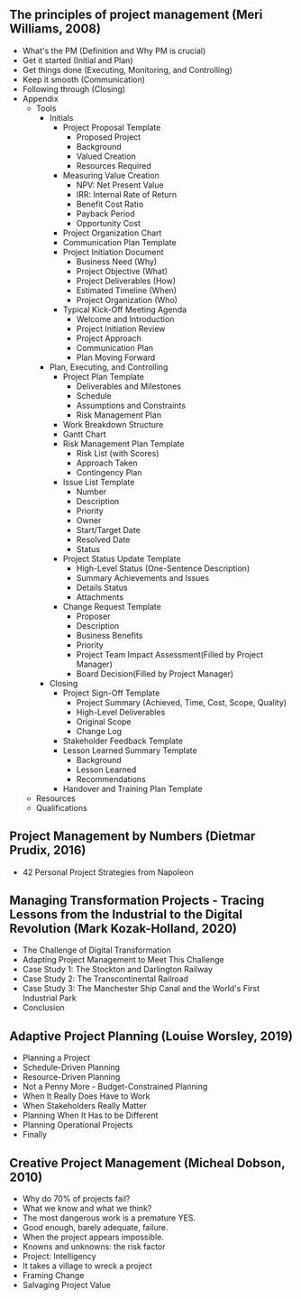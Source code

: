 ## The principles of project management (Meri Williams, 2008)

- What's the PM (Definition and Why PM is crucial)
- Get it started (Initial and Plan)
- Get things done (Executing, Monitoring, and Controlling)
- Keep it smooth (Communication)
- Following through (Closing)
- Appendix
  - Tools
    - Initials
      - Project Proposal Template
        - Proposed Project
        - Background
        - Valued Creation
        - Resources Required
      - Measuring Value Creation
        - NPV: Net Present Value
        - IRR: Internal Rate of Return
        - Benefit Cost Ratio
        - Payback Period
        - Opportunity Cost
      - Project Organization Chart
      - Communication Plan Template
      - Project Initiation Document
        - Business Need (Why)
        - Project Objective (What)
        - Project Deliverables (How)
        - Estimated Timeline (When)
        - Project Organization (Who)
      - Typical Kick-Off Meeting Agenda
        - Welcome and Introduction
        - Project Initiation Review
        - Project Approach
        - Communication Plan
        - Plan Moving Forward
    - Plan, Executing, and Controlling
      - Project Plan Template
        - Deliverables and Milestones
        - Schedule
        - Assumptions and Constraints
        - Risk Management Plan
      - Work Breakdown Structure
      - Gantt Chart
      - Risk Management Plan Template
        - Risk List (with Scores)
        - Approach Taken
        - Contingency Plan
      - Issue List Template
        - Number
        - Description
        - Priority
        - Owner
        - Start/Target Date
        - Resolved Date
        - Status
      - Project Status Update Template
        - High-Level Status (One-Sentence Description)
        - Summary Achievements and Issues
        - Details Status
        - Attachments
      - Change Request Template
        - Proposer
        - Description
        - Business Benefits
        - Priority
        - Project Team Impact Assessment(Filled by Project Manager)
        - Board Decision(Filled by Project Manager)
    - Closing
      - Project Sign-Off Template
        - Project Summary (Achieved, Time, Cost, Scope, Quality)
        - High-Level Deliverables
        - Original Scope
        - Change Log
      - Stakeholder Feedback Template
      - Lesson Learned Summary Template
        - Background
        - Lesson Learned
        - Recommendations
      - Handover and Training Plan Template
  - Resources
  - Qualifications




## Project Management by Numbers (Dietmar Prudix, 2016)

- 42 Personal Project Strategies from Napoleon



## Managing Transformation Projects - Tracing Lessons from the Industrial to the Digital Revolution (Mark Kozak-Holland, 2020)
- The Challenge of Digital Transformation
- Adapting Project Management to Meet This Challenge
- Case Study 1: The Stockton and Darlington Railway
- Case Study 2: The Transcontinental Railroad
- Case Study 3: The Manchester Ship Canal and the World's First Industrial Park
- Conclusion 

## Adaptive Project Planning (Louise Worsley, 2019)
- Planning a Project
- Schedule-Driven Planning
- Resource-Driven Planning
- Not a Penny More - Budget-Constrained Planning
- When It Really Does Have to Work
- When Stakeholders Really Matter
- Planning When It Has to be Different
- Planning Operational Projects
- Finally

## Creative Project Management (Micheal Dobson, 2010)
- Why do 70% of projects fail?
- What we know and what we think?
- The most dangerous work is a premature YES.
- Good enough, barely adequate, failure.
- When the project appears impossible.
- Knowns and unknowns: the risk factor
- Project: Intelligency
- It takes a village to wreck a project
- Framing Change
- Salvaging Project Value